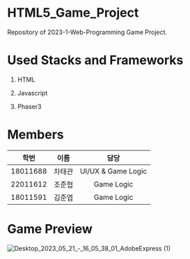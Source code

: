 # HTML5_Game_Project
Repository of 2023-1-Web-Programming Game Project.

# Used Stacks and Frameworks
1. HTML

2. Javascript

3. Phaser3

# Members
| 학번 | 이름 | 담당 |
| :--: | :--: | :--: |
| 18011688 | 차태관 | UI/UX & Game Logic |
| 22011612 | 조준협 | Game Logic |
| 18011591 | 김준엽 | Game Logic |


# Game Preview

![Desktop_2023_05_21_-_16_05_38_01_AdobeExpress (1)](https://github.com/2023-1-Web-Programming/HTML5_Game_Project/assets/38041722/92924a9c-3448-4eda-ab03-9458e5731044)
